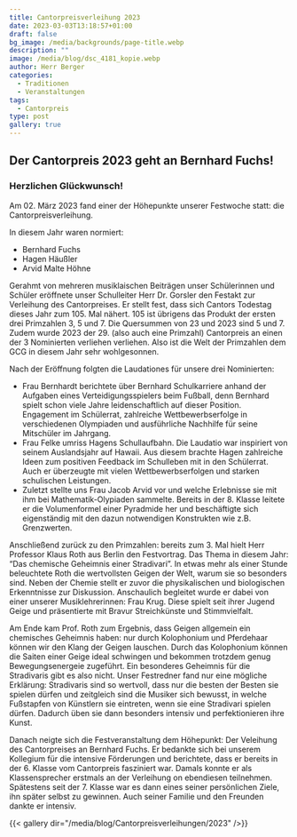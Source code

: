 ```yaml
---
title: Cantorpreisverleihung 2023
date: 2023-03-03T13:18:57+01:00
draft: false
bg_image: /media/backgrounds/page-title.webp
description: ""
image: /media/blog/dsc_4181_kopie.webp
author: Herr Berger
categories:
  - Traditionen
  - Veranstaltungen
tags:
  - Cantorpreis
type: post
gallery: true
---
```

## Der Cantorpreis 2023 geht an Bernhard Fuchs!

### Herzlichen Glückwunsch!

Am 02. März 2023 fand einer der Höhepunkte unserer Festwoche statt: die Cantorpreisverleihung.

In diesem Jahr waren normiert:

- Bernhard Fuchs
- Hagen Häußler
- Arvid Malte Höhne

Gerahmt von mehreren musiklaischen Beiträgen unser Schülerinnen und Schüler eröffnete unser Schulleiter Herr Dr. Gorsler den Festakt zur Verleihung des Cantorpreises. Er stellt fest, dass sich Cantors Todestag dieses Jahr zum 105. Mal nähert. 105 ist übrigens das Produkt der ersten drei Primzahlen 3, 5 und 7. Die Quersummen von 23 und 2023 sind 5 und 7. Zudem wurde 2023 der 29. (also auch eine Primzahl) Cantorpreis an einen der 3 Nominierten verliehen verliehen. Also ist die Welt der Primzahlen dem GCG in diesem Jahr sehr wohlgesonnen.

Nach der Eröffnung folgten die Laudationes für unsere drei Nominierten: 

- Frau Bernhardt berichtete über Bernhard Schulkarriere anhand der Aufgaben eines Verteidigungsspielers beim Fußball, denn Bernhard spielt schon viele Jahre leidenschaftlich auf dieser Position. Engagement im Schülerrat, zahlreiche Wettbewerbserfolge in verschiedenen Olympiaden und ausführliche Nachhilfe für seine Mitschüler im Jahrgang. 
- Frau Felke umriss Hagens Schullaufbahn. Die Laudatio war inspiriert von seinem Auslandsjahr auf Hawaii. Aus diesem brachte Hagen zahlreiche Ideen zum positiven Feedback im Schulleben mit in den Schülerrat. Auch er überzeugte mit vielen Wettbewerbserfolgen und starken schulischen Leistungen. 
- Zuletzt stellte uns Frau Jacob Arvid vor und welche Erlebnisse sie mit ihm bei Mathematik-Olypiaden sammelte. Bereits in der 8. Klasse leitete er die Volumenformel einer Pyradmide her und beschäftigte sich eigenständig mit den dazun notwendigen Konstrukten wie z.B. Grenzwerten.

Anschließend zurück zu den Primzahlen: bereits zum 3. Mal hielt Herr Professor Klaus Roth aus Berlin den Festvortrag. Das Thema in diesem Jahr: “Das chemische Geheimnis einer Stradivari”. In etwas mehr als einer Stunde beleuchtete Roth die wertvollsten Geigen der Welt, warum sie so besonders sind. Neben der Chemie stellt er zuvor die physikalischen und biologischen Erkenntnisse zur Diskussion. Anschaulich begleitet wurde er dabei von einer unserer Musiklehrerinnen: Frau Krug. Diese spielt seit ihrer Jugend Geige und präsentierte mit Bravur Streichkünste und Stimmvielfalt. 

Am Ende kam Prof. Roth zum Ergebnis, dass Geigen allgemein ein chemisches Geheimnis haben: nur durch Kolophonium und Pferdehaar können wir den Klang der Geigen lauschen. Durch das Kolophonium können die Saiten einer Geige ideal schwingen und bekommen trotzdem genug Bewegungsenergeie zugeführt. Ein besonderes Geheimnis für die Stradivaris gibt es also nicht. Unser Festredner fand nur eine mögliche Erklärung: Stradivaris sind so wertvoll, dass nur die besten der Besten sie spielen dürfen und zeitgleich sind die Musiker sich bewusst, in welche Fußstapfen von Künstlern sie eintreten, wenn sie eine Stradivari spielen dürfen. Dadurch üben sie dann besonders intensiv und perfektionieren ihre Kunst. 

Danach neigte sich die Festveranstaltung dem Höhepunkt: Der Veleihung des Cantorpreises an Bernhard Fuchs. Er bedankte sich bei unserem Kollegium für die intensive Förderungen und berichtete, dass er bereits in der 6. Klasse vom Cantorpreis fasziniert war. Damals konnte er als Klassensprecher erstmals an der Verleihung on ebendiesen teilnehmen. Spätestens seit der 7. Klasse war es dann eines seiner persönlichen Ziele, ihn später selbst zu gewinnen. Auch seiner Familie und den Freunden dankte er intensiv. 



{{< gallery dir="/media/blog/Cantorpreisverleihungen/2023" />}}


